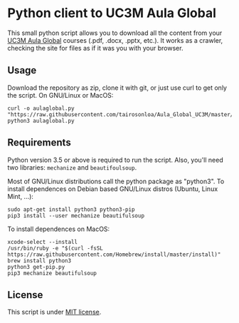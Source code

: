 # Python client to UC3M Aula Global
This small python script allows you to download all the content from your [UC3M Aula Global](http://aulaglobal.uc3m.es) courses (.pdf, .docx, .pptx, etc.). It works as a crawler, checking the site for files as if it was you with your browser.

## Usage
Download the repository as zip, clone it with git, or just use curl to get only the script. On GNU/Linux or MacOS:
```
curl -o aulaglobal.py "https://raw.githubusercontent.com/tairosonloa/Aula_Global_UC3M/master/aulaglobal.py"
python3 aulaglobal.py
```
## Requirements
Python version 3.5 or above is required to run the script. Also, you'll need two libraries: `mechanize` and `beautifoulsoup`.

Most of GNU/Linux distributions call the python package as "python3". To install dependences on Debian based GNU/Linux distros (Ubuntu, Linux Mint, ...):
```
sudo apt-get install python3 python3-pip
pip3 install --user mechanize beautifulsoup
```
To install dependences on MacOS:
```
xcode-select --install
/usr/bin/ruby -e "$(curl -fsSL https://raw.githubusercontent.com/Homebrew/install/master/install)"
brew install python3
python3 get-pip.py
pip3 mechanize beautifulsoup
```
## License
This script is under [MIT license](https://github.com/tairosonloa/Aula_Global_UC3M/blob/master/LICENSE).
